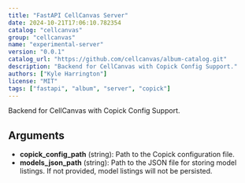 ```yaml
---
title: "FastAPI CellCanvas Server"
date: 2024-10-21T17:06:10.782354
catalog: "cellcanvas"
group: "cellcanvas"
name: "experimental-server"
version: "0.0.1"
catalog_url: "https://github.com/cellcanvas/album-catalog.git"
description: "Backend for CellCanvas with Copick Config Support."
authors: ["Kyle Harrington"]
license: "MIT"
tags: ["fastapi", "album", "server", "copick"]
---
```


Backend for CellCanvas with Copick Config Support.

## Arguments

- **copick_config_path** (string): Path to the Copick configuration file.
- **models_json_path** (string): Path to the JSON file for storing model listings. If not provided, model listings will not be persisted.

